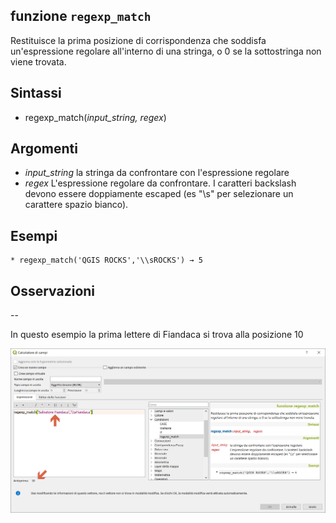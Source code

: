 ## funzione `regexp_match`

Restituisce la prima posizione di corrispondenza che soddisfa un'espressione regolare all'interno di una stringa, o 0 se la sottostringa non viene trovata.

## Sintassi

* regexp_match(*input_string, regex*)

## Argomenti

* *input_string* la stringa da confrontare con l'espressione regolare
* *regex* L'espressione regolare da confrontare. I caratteri backslash devono essere doppiamente escaped (es "\\s" per selezionare un carattere spazio bianco).

## Esempi
```
* regexp_match('QGIS ROCKS','\\sROCKS') → 5
```

## Osservazioni

--

In questo esempio la prima lettere di Fiandaca si trova alla posizione 10

<img src="/img/condizioni/regexp_match1.png">